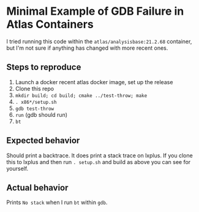 Minimal Example of GDB Failure in Atlas Containers
==================================================

I tried running this code within the `atlas/analysisbase:21.2.68`
container, but I'm not sure if anything has changed with more recent
ones.

Steps to reproduce
------------------

 1. Launch a docker recent atlas docker image, set up the release
 2. Clone this repo
 3. `mkdir build; cd build; cmake ../test-throw; make`
 4. `. x86*/setup.sh`
 5. `gdb test-throw`
 6. `run` (gdb should run)
 7. `bt`

Expected behavior
-----------------

Should print a backtrace. It does print a stack trace on lxplus. If
you clone this to lxplus and then run `. setup.sh` and build as above
you can see for yourself.

Actual behavior
---------------

Prints `No stack` when I run `bt` within `gdb`.
